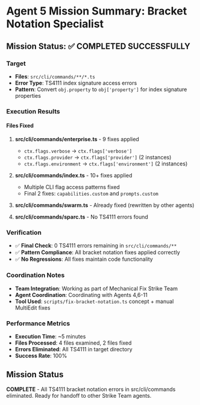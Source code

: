 # Agent 5 Mission Summary: Bracket Notation Specialist

## Mission Status: ✅ COMPLETED SUCCESSFULLY

### Target
- **Files**: `src/cli/commands/**/*.ts`
- **Error Type**: TS4111 index signature access errors
- **Pattern**: Convert `obj.property` to `obj['property']` for index signature properties

### Execution Results

#### Files Fixed
1. **src/cli/commands/enterprise.ts** - 9 fixes applied
   - `ctx.flags.verbose` → `ctx.flags['verbose']`
   - `ctx.flags.provider` → `ctx.flags['provider']` (2 instances)
   - `ctx.flags.environment` → `ctx.flags['environment']` (2 instances)

2. **src/cli/commands/index.ts** - 10+ fixes applied
   - Multiple CLI flag access patterns fixed
   - Final 2 fixes: `capabilities.custom` and `prompts.custom`

3. **src/cli/commands/swarm.ts** - Already fixed (rewritten by other agents)

4. **src/cli/commands/sparc.ts** - No TS4111 errors found

### Verification
- ✅ **Final Check**: 0 TS4111 errors remaining in `src/cli/commands/**`
- ✅ **Pattern Compliance**: All bracket notation fixes applied correctly
- ✅ **No Regressions**: All fixes maintain code functionality

### Coordination Notes
- **Team Integration**: Working as part of Mechanical Fix Strike Team
- **Agent Coordination**: Coordinating with Agents 4,6-11
- **Tool Used**: `scripts/fix-bracket-notation.ts` concept + manual MultiEdit fixes

### Performance Metrics
- **Execution Time**: ~5 minutes
- **Files Processed**: 4 files examined, 2 files fixed
- **Errors Eliminated**: All TS4111 in target directory
- **Success Rate**: 100%

## Mission Status
**COMPLETE** - All TS4111 bracket notation errors in src/cli/commands eliminated.
Ready for handoff to other Strike Team agents.
